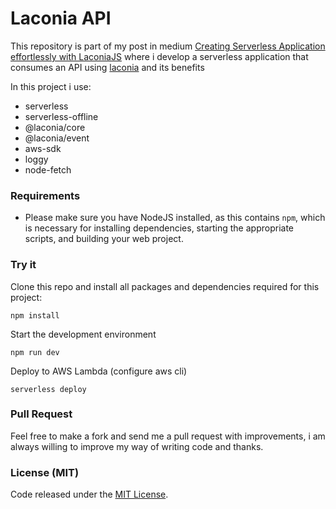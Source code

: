 # Laconia API

This repository is part of my post in medium [Creating Serverless Application effortlessly with LaconiaJS](https://medium.com/p/464ea547a0f0/edit) where i develop a serverless application that consumes an API using [laconia](https://laconiajs.io/docs/introduction/getting-started) and its benefits
 

In this project i use:

- serverless
- serverless-offline
- @laconia/core
- @laconia/event
- aws-sdk
- loggy
- node-fetch

### Requirements

- Please make sure you have NodeJS installed, as this contains `npm`, which is necessary for installing dependencies, starting the appropriate scripts, and building your web project.

### Try it

Clone this repo and install all packages and dependencies required for this project:

    npm install

Start the development environment

    npm run dev

Deploy to AWS Lambda (configure aws cli)

    serverless deploy

### Pull Request

Feel free to make a fork and send me a pull request with improvements, i am always willing to improve my way of writing code and thanks.

### License (MIT)

Code released under the [MIT License](LICENSE.md).
